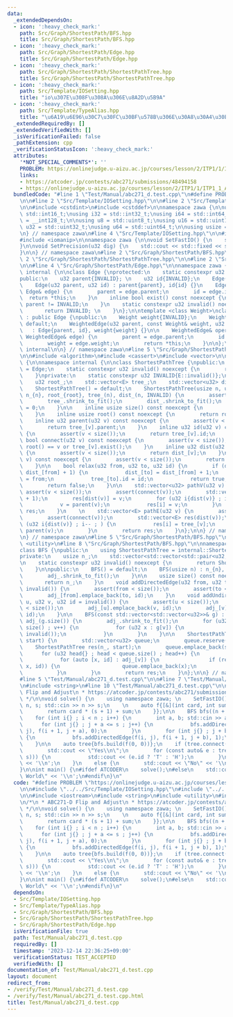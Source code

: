 ```yaml
---
data:
  _extendedDependsOn:
  - icon: ':heavy_check_mark:'
    path: Src/Graph/ShortestPath/BFS.hpp
    title: Src/Graph/ShortestPath/BFS.hpp
  - icon: ':heavy_check_mark:'
    path: Src/Graph/ShortestPath/Edge.hpp
    title: Src/Graph/ShortestPath/Edge.hpp
  - icon: ':heavy_check_mark:'
    path: Src/Graph/ShortestPath/ShortestPathTree.hpp
    title: Src/Graph/ShortestPath/ShortestPathTree.hpp
  - icon: ':heavy_check_mark:'
    path: Src/Template/IOSetting.hpp
    title: "io\u307E\u308F\u308A\u306E\u8A2D\u5B9A"
  - icon: ':heavy_check_mark:'
    path: Src/Template/TypeAlias.hpp
    title: "\u6A19\u6E96\u30C7\u30FC\u30BF\u578B\u306E\u30A8\u30A4\u30EA\u30A2\u30B9"
  _extendedRequiredBy: []
  _extendedVerifiedWith: []
  _isVerificationFailed: false
  _pathExtension: cpp
  _verificationStatusIcon: ':heavy_check_mark:'
  attributes:
    '*NOT_SPECIAL_COMMENTS*': ''
    PROBLEM: https://onlinejudge.u-aizu.ac.jp/courses/lesson/2/ITP1/1/ITP1_1_A
    links:
    - https://atcoder.jp/contests/abc271/submissions/48494158
    - https://onlinejudge.u-aizu.ac.jp/courses/lesson/2/ITP1/1/ITP1_1_A
  bundledCode: "#line 1 \"Test/Manual/abc271_d.test.cpp\"\n#define PROBLEM \"https://onlinejudge.u-aizu.ac.jp/courses/lesson/2/ITP1/1/ITP1_1_A\"\
    \n\n#line 2 \"Src/Template/IOSetting.hpp\"\n\n#line 2 \"Src/Template/TypeAlias.hpp\"\
    \n\n#include <cstdint>\n#include <cstddef>\n\nnamespace zawa {\n\nusing i16 =\
    \ std::int16_t;\nusing i32 = std::int32_t;\nusing i64 = std::int64_t;\nusing i128\
    \ = __int128_t;\n\nusing u8 = std::uint8_t;\nusing u16 = std::uint16_t;\nusing\
    \ u32 = std::uint32_t;\nusing u64 = std::uint64_t;\n\nusing usize = std::size_t;\n\
    \n} // namespace zawa\n#line 4 \"Src/Template/IOSetting.hpp\"\n\n#include <iostream>\n\
    #include <iomanip>\n\nnamespace zawa {\n\nvoid SetFastIO() {\n    std::cin.tie(nullptr)->sync_with_stdio(false);\n\
    }\n\nvoid SetPrecision(u32 dig) {\n    std::cout << std::fixed << std::setprecision(dig);\n\
    }\n\n} // namespace zawa\n#line 2 \"Src/Graph/ShortestPath/BFS.hpp\"\n\n#line\
    \ 2 \"Src/Graph/ShortestPath/ShortestPathTree.hpp\"\n\n#line 2 \"Src/Graph/ShortestPath/Edge.hpp\"\
    \n\n#line 4 \"Src/Graph/ShortestPath/Edge.hpp\"\n\nnamespace zawa {\n\nnamespace\
    \ internal {\n\nclass Edge {\nprotected:\n    static constexpr u32 INVALID{static_cast<u32>(-1)};\n\
    public:\n    u32 parent{INVALID}; \n    u32 id{INVALID};\n    Edge() = default;\n\
    \    Edge(u32 parent, u32 id) : parent{parent}, id{id} {}\n    Edge& operator=(const\
    \ Edge& edge) {\n        parent = edge.parent;\n        id = edge.id;\n      \
    \  return *this;\n    }\n    inline bool exist() const noexcept {\n        return\
    \ parent != INVALID;\n    }\n    static constexpr u32 invalid() noexcept {\n \
    \       return INVALID; \n    }\n};\n\ntemplate <class Weight>\nclass WeightedEdge\
    \ : public Edge {\npublic:\n    Weight weight{INVALID};\n    WeightedEdge() =\
    \ default;\n    WeightedEdge(u32 parent, const Weight& weight, u32 id)\n     \
    \   : Edge{parent, id}, weight{weight} {}\n\n    WeightedEdge& operator=(const\
    \ WeightedEdge& edge) {\n        parent = edge.parent;\n        id = edge.id;\n\
    \        weight = edge.weight;\n        return *this;\n    }\n\n};\n\n} // namespace\
    \ internal\n\n} // namespace zawa\n#line 5 \"Src/Graph/ShortestPath/ShortestPathTree.hpp\"\
    \n\n#include <algorithm>\n#include <cassert>\n#include <vector>\n\nnamespace zawa\
    \ {\n\nnamespace internal {\n\nclass ShortestPathTree {\npublic:\n    using E\
    \ = Edge;\n    static constexpr u32 invalid() noexcept {\n        return E::invalid();\n\
    \    }\nprivate:\n    static constexpr u32 INVALID{E::invalid()};\n    usize n_;\n\
    \    u32 root_;\n    std::vector<E> tree_;\n    std::vector<u32> dist_;\npublic:\n\
    \    ShortestPathTree() = default;\n    ShortestPathTree(usize n, u32 root) :\
    \ n_{n}, root_{root}, tree_(n), dist_(n, INVALID) {\n        assert(root < n);\n\
    \        tree_.shrink_to_fit();\n        dist_.shrink_to_fit();\n        dist_[root]\
    \ = 0;\n    }\n\n    inline usize size() const noexcept {\n        return n_;\n\
    \    }\n    inline usize root() const noexcept {\n        return root_;\n    }\n\
    \    inline u32 parent(u32 v) const noexcept {\n        assert(v < size());\n\
    \        return tree_[v].parent;\n    }\n    inline u32 id(u32 v) const noexcept\
    \ {\n        assert(v < size());\n        return tree_[v].id;\n    }\n    inline\
    \ bool connect(u32 v) const noexcept {\n        assert(v < size());\n        return\
    \ root() == v or tree_[v].exist();\n    }\n    inline u32 dist(u32 v) const noexcept\
    \ {\n        assert(v < size());\n        return dist_[v];\n    }\n\n    u32 operator[](u32\
    \ v) const noexcept {\n        assert(v < size());\n        return dist_[v];\n\
    \    }\n\n    bool relax(u32 from, u32 to, u32 id) {\n        if (dist_[to] >\
    \ dist_[from] + 1) {\n            dist_[to] = dist_[from] + 1;\n            tree_[to].parent\
    \ = from;\n            tree_[to].id = id;\n            return true;\n        }\n\
    \        return false;\n    }\n\n    std::vector<u32> pathV(u32 v) {\n       \
    \ assert(v < size());\n        assert(connect(v));\n        std::vector<u32> res(dist(v)\
    \ + 1);\n        res[dist(v)] = v;\n        for (u32 i{dist(v)} ; i-- ; ) {\n\
    \            v = parent(v);\n            res[i] = v;\n        }\n        return\
    \ res;\n    }\n    \n    std::vector<E> pathE(u32 v) {\n        assert(v < size());\n\
    \        assert(connect(v));\n        std::vector<E> res(dist(v));\n        for\
    \ (u32 i{dist(v)} ; i-- ; ) {\n            res[i] = tree_[v];\n            v =\
    \ parent(v);\n        }\n        return res;\n    }\n};\n\n} // namespace internal\n\
    \n} // namespace zawa\n#line 5 \"Src/Graph/ShortestPath/BFS.hpp\"\n\n#include\
    \ <utility>\n#line 8 \"Src/Graph/ShortestPath/BFS.hpp\"\n\nnamespace zawa {\n\n\
    class BFS {\npublic:\n    using ShortestPathTree = internal::ShortestPathTree;\n\
    private:\n    usize n_;\n    std::vector<std::vector<std::pair<u32, u32>>> adj_;\n\
    \n    static constexpr u32 invalid() noexcept {\n        return ShortestPathTree::invalid();\n\
    \    }\n\npublic:\n    BFS() = default;\n    BFS(usize n) : n_{n}, adj_(n) {\n\
    \        adj_.shrink_to_fit();\n    }\n\n    usize size() const noexcept {\n \
    \       return n_;\n    }\n    void addDirectedEdge(u32 from, u32 to, u32 id =\
    \ invalid()) {\n        assert(from < size());\n        assert(to < size());\n\
    \        adj_[from].emplace_back(to, id);\n    }\n    void addUndirectedEdge(u32\
    \ u, u32 v, u32 id = invalid()) {\n        assert(u < size());\n        assert(v\
    \ < size());\n        adj_[u].emplace_back(v, id);\n        adj_[v].emplace_back(u,\
    \ id);\n    }\n\n    BFS(const std::vector<std::vector<u32>>& g) : n_{g.size()},\
    \ adj_(g.size()) {\n        adj_.shrink_to_fit();\n        for (u32 v{} ; v <\
    \ size() ; v++) {\n            for (u32 x : g[v]) {\n                adj_[v].emplace_back(x,\
    \ invalid());\n            }\n        }\n    }\n\n    ShortestPathTree build(u32\
    \ start) {\n        std::vector<u32> queue;\n        queue.reserve(n_);\n    \
    \    ShortestPathTree res(n_, start);\n        queue.emplace_back(start);\n  \
    \      for (u32 head{} ; head < queue.size() ; head++) {\n            u32 v{queue[head]};\n\
    \            for (auto [x, id] : adj_[v]) {\n                if (res.relax(v,\
    \ x, id)) {\n                    queue.emplace_back(x);\n                }\n \
    \           }\n        }\n        return res;\n    }\n};\n\n} // namespace zawa\n\
    #line 5 \"Test/Manual/abc271_d.test.cpp\"\n\n#line 7 \"Test/Manual/abc271_d.test.cpp\"\
    \n#include <string>\n#line 10 \"Test/Manual/abc271_d.test.cpp\"\n\n/*\n * ABC271-D\
    \ Flip and Adjust\n * https://atcoder.jp/contests/abc271/submissions/48494158\n\
    \ */\n\nvoid solve() {\n    using namespace zawa; \n    SetFastIO();\n    int\
    \ n, s; std::cin >> n >> s;\n    \n    auto f{[&](int card, int sum) -> int {\n\
    \        return card * (s + 1) + sum;\n    }};\n\n    BFS bfs((n + 1) * (s + 1));\n\
    \    for (int i{} ; i < n ; i++) {\n        int a, b; std::cin >> a >> b;\n  \
    \      for (int j{} ; j + a <= s ; j++) {\n            bfs.addDirectedEdge(f(i,\
    \ j), f(i + 1, j + a), 0);\n        }\n        for (int j{} ; j + b <= s ; j++)\
    \ {\n            bfs.addDirectedEdge(f(i, j), f(i + 1, j + b), 1);\n        }\n\
    \    }\n\n    auto tree{bfs.build(f(0, 0))};\n    if (tree.connect(f(n, s))) {\n\
    \        std::cout << \"Yes\\n\";\n        for (const auto& e : tree.pathE(f(n,\
    \ s))) {\n            std::cout << (e.id ? 'T' : 'H');\n        }\n        std::cout\
    \ << '\\n';\n    }\n    else {\n        std::cout << \"No\" << '\\n';\n    }\n\
    }\n\nint main() {\n#ifdef ATCODER\n    solve();\n#else\n    std::cout << \"Hello\
    \ World\" << '\\n';\n#endif\n}\n"
  code: "#define PROBLEM \"https://onlinejudge.u-aizu.ac.jp/courses/lesson/2/ITP1/1/ITP1_1_A\"\
    \n\n#include \"../../Src/Template/IOSetting.hpp\"\n#include \"../../Src/Graph/ShortestPath/BFS.hpp\"\
    \n\n#include <iostream>\n#include <string>\n#include <utility>\n#include <vector>\n\
    \n/*\n * ABC271-D Flip and Adjust\n * https://atcoder.jp/contests/abc271/submissions/48494158\n\
    \ */\n\nvoid solve() {\n    using namespace zawa; \n    SetFastIO();\n    int\
    \ n, s; std::cin >> n >> s;\n    \n    auto f{[&](int card, int sum) -> int {\n\
    \        return card * (s + 1) + sum;\n    }};\n\n    BFS bfs((n + 1) * (s + 1));\n\
    \    for (int i{} ; i < n ; i++) {\n        int a, b; std::cin >> a >> b;\n  \
    \      for (int j{} ; j + a <= s ; j++) {\n            bfs.addDirectedEdge(f(i,\
    \ j), f(i + 1, j + a), 0);\n        }\n        for (int j{} ; j + b <= s ; j++)\
    \ {\n            bfs.addDirectedEdge(f(i, j), f(i + 1, j + b), 1);\n        }\n\
    \    }\n\n    auto tree{bfs.build(f(0, 0))};\n    if (tree.connect(f(n, s))) {\n\
    \        std::cout << \"Yes\\n\";\n        for (const auto& e : tree.pathE(f(n,\
    \ s))) {\n            std::cout << (e.id ? 'T' : 'H');\n        }\n        std::cout\
    \ << '\\n';\n    }\n    else {\n        std::cout << \"No\" << '\\n';\n    }\n\
    }\n\nint main() {\n#ifdef ATCODER\n    solve();\n#else\n    std::cout << \"Hello\
    \ World\" << '\\n';\n#endif\n}\n"
  dependsOn:
  - Src/Template/IOSetting.hpp
  - Src/Template/TypeAlias.hpp
  - Src/Graph/ShortestPath/BFS.hpp
  - Src/Graph/ShortestPath/ShortestPathTree.hpp
  - Src/Graph/ShortestPath/Edge.hpp
  isVerificationFile: true
  path: Test/Manual/abc271_d.test.cpp
  requiredBy: []
  timestamp: '2023-12-14 22:36:25+09:00'
  verificationStatus: TEST_ACCEPTED
  verifiedWith: []
documentation_of: Test/Manual/abc271_d.test.cpp
layout: document
redirect_from:
- /verify/Test/Manual/abc271_d.test.cpp
- /verify/Test/Manual/abc271_d.test.cpp.html
title: Test/Manual/abc271_d.test.cpp
---
```

